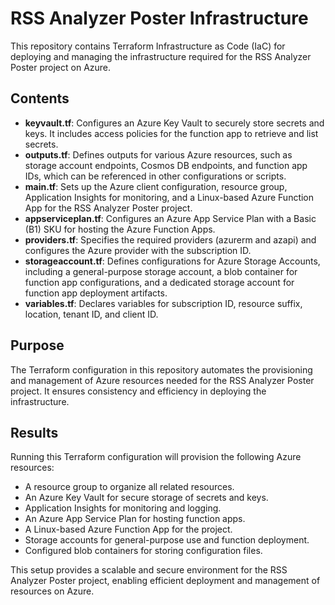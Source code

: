 # RSS Analyzer Poster Infrastructure

This repository contains Terraform Infrastructure as Code (IaC) for deploying and managing the infrastructure required for the RSS Analyzer Poster project on Azure.

## Contents

- **keyvault.tf**: Configures an Azure Key Vault to securely store secrets and keys. It includes access policies for the function app to retrieve and list secrets.
- **outputs.tf**: Defines outputs for various Azure resources, such as storage account endpoints, Cosmos DB endpoints, and function app IDs, which can be referenced in other configurations or scripts.
- **main.tf**: Sets up the Azure client configuration, resource group, Application Insights for monitoring, and a Linux-based Azure Function App for the RSS Analyzer Poster project.
- **appserviceplan.tf**: Configures an Azure App Service Plan with a Basic (B1) SKU for hosting the Azure Function Apps.
- **providers.tf**: Specifies the required providers (azurerm and azapi) and configures the Azure provider with the subscription ID.
- **storageaccount.tf**: Defines configurations for Azure Storage Accounts, including a general-purpose storage account, a blob container for function app configurations, and a dedicated storage account for function app deployment artifacts.
- **variables.tf**: Declares variables for subscription ID, resource suffix, location, tenant ID, and client ID.

## Purpose

The Terraform configuration in this repository automates the provisioning and management of Azure resources needed for the RSS Analyzer Poster project. It ensures consistency and efficiency in deploying the infrastructure.

## Results

Running this Terraform configuration will provision the following Azure resources:

- A resource group to organize all related resources.
- An Azure Key Vault for secure storage of secrets and keys.
- Application Insights for monitoring and logging.
- An Azure App Service Plan for hosting function apps.
- A Linux-based Azure Function App for the project.
- Storage accounts for general-purpose use and function deployment.
- Configured blob containers for storing configuration files.

This setup provides a scalable and secure environment for the RSS Analyzer Poster project, enabling efficient deployment and management of resources on Azure.
